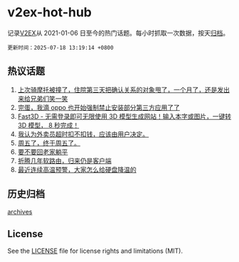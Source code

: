 # v2ex-hot-hub

 记录[V2EX](https://www.v2ex.com/)从 2021-01-06 日至今的热门话题。每小时抓取一次数据，按天[归档](archives)。

`更新时间：2025-07-18 13:19:14 +0800`

## 热议话题

1. [上次骑摩托被撞了，住院第三天把确认关系的对象甩了，一个月了，还是发出来给兄弟们笑一笑](https://www.v2ex.com/t/1145991)
1. [完蛋，我滴 oppo 也开始强制禁止安装部分第三方应用了了](https://www.v2ex.com/t/1145825)
1. [Fast3D - 无需登录即可无限使用 3D 模型生成网站！输入本字或图片，一键转 3D 模型， 8 秒完成！](https://www.v2ex.com/t/1145844)
1. [我认为外卖员超时扣不扣钱，应该由用户决定。](https://www.v2ex.com/t/1146002)
1. [周五了，终于周五了。](https://www.v2ex.com/t/1145996)
1. [要不要回老家躺平](https://www.v2ex.com/t/1145826)
1. [折腾几年软路由，归来仍是客户端](https://www.v2ex.com/t/1145916)
1. [最近连续高温预警，大家怎么给硬盘降温的](https://www.v2ex.com/t/1145931)

## 历史归档

[archives](archives)

## License

See the [LICENSE](LICENSE) file for license rights and limitations (MIT).
